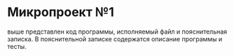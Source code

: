 # Микропроект №1
выше представлен код программы, исполняемый файл и пояснительная записка. В пояснительной записке содержатся описание программы и тесты.
